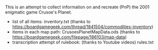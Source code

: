 This is an attempt to collect information on and recreate (PnP) the 2001 enigmatic game Crusoe's Planet.

* list of all items:
  inventory.txt (thanks to https://boardgamegeek.com/thread/1841504/commodities-inventory)
* items in each map path:
  CrusoesPlanetMapData.ods (thanks to https://boardgamegeek.com/filepage/186103/map-data)
* transcription attempt of rulebook: (thanks to Youtube videos)
  rules.txt